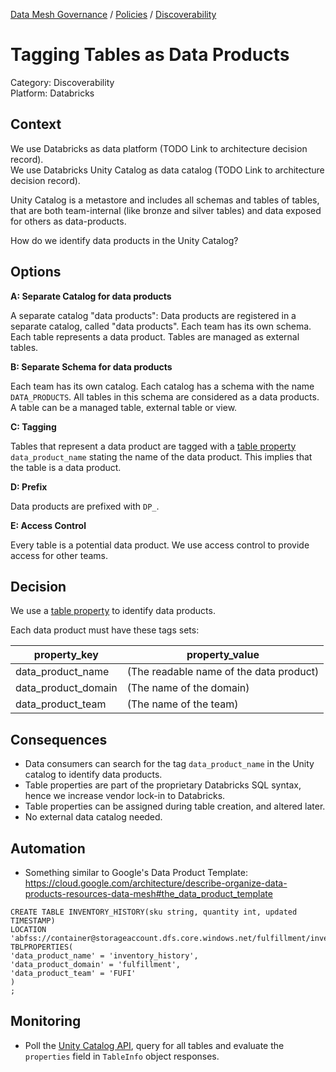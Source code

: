 [Data Mesh Governance](https://www.datamesh-governance.com/) / [Policies](https://www.datamesh-governance.com/#policies) / [Discoverability](https://www.datamesh-governance.com/#discoverability)

# Tagging Tables as Data Products

Category: Discoverability  
Platform: Databricks  

## Context

We use Databricks as data platform (TODO Link to architecture decision record).  
We use Databricks Unity Catalog as data catalog (TODO Link to architecture decision record).

Unity Catalog is a metastore and includes all schemas and tables of tables, that are both team-internal (like bronze and silver tables) and data exposed for others as data-products.

How do we identify data products in the Unity Catalog?

## Options

__A: Separate Catalog for data products__

A separate catalog "data products": Data products are registered in a separate catalog, called "data products". Each team has its own schema. Each table represents a data product. Tables are managed as external tables.

__B: Separate Schema for data products__

Each team has its own catalog. Each catalog has a schema with the name `DATA_PRODUCTS`. All tables in this schema are considered as a data products. A table can be a managed table, external table or view.

__C: Tagging__

Tables that represent a data product are tagged with a [table property](https://docs.databricks.com/sql/language-manual/sql-ref-syntax-ddl-tblproperties.html#tblproperties) `data_product_name` stating the name of the data product. This implies that the table is a data product.

__D: Prefix__

Data products are prefixed with `DP_`.

__E: Access Control__

Every table is a potential data product. We use access control to provide access for other teams.


## Decision

We use a [table property](https://docs.databricks.com/sql/language-manual/sql-ref-syntax-ddl-tblproperties.html#tblproperties) to identify data products.

Each data product must have these tags sets:

| property_key        | property_value                          |
|---------------------|-----------------------------------------|
| data_product_name   | (The readable name of the data product) |
| data_product_domain | (The name of the domain)                |
| data_product_team   | (The name of the team)                  |


## Consequences

- Data consumers can search for the tag `data_product_name` in the Unity catalog to identify data products.
- Table properties are part of the proprietary Databricks SQL syntax, hence we increase vendor lock-in to Databricks.
- Table properties can be assigned during table creation, and altered later.
- No external data catalog needed.

## Automation

- Something similar to Google's Data Product Template: https://cloud.google.com/architecture/describe-organize-data-products-resources-data-mesh#the_data_product_template

```
CREATE TABLE INVENTORY_HISTORY(sku string, quantity int, updated TIMESTAMP)
LOCATION 'abfss://container@storageaccount.dfs.core.windows.net/fulfillment/inventory_history';
TBLPROPERTIES(
'data_product_name' = 'inventory_history',
'data_product_domain' = 'fulfillment',
'data_product_team' = 'FUFI'
)
;
```

## Monitoring

- Poll the [Unity Catalog API](https://api-docs.databricks.com/rest/latest/unity-catalog-api-specification-2-1.html), query for all tables and evaluate the `properties` field in `TableInfo` object responses.